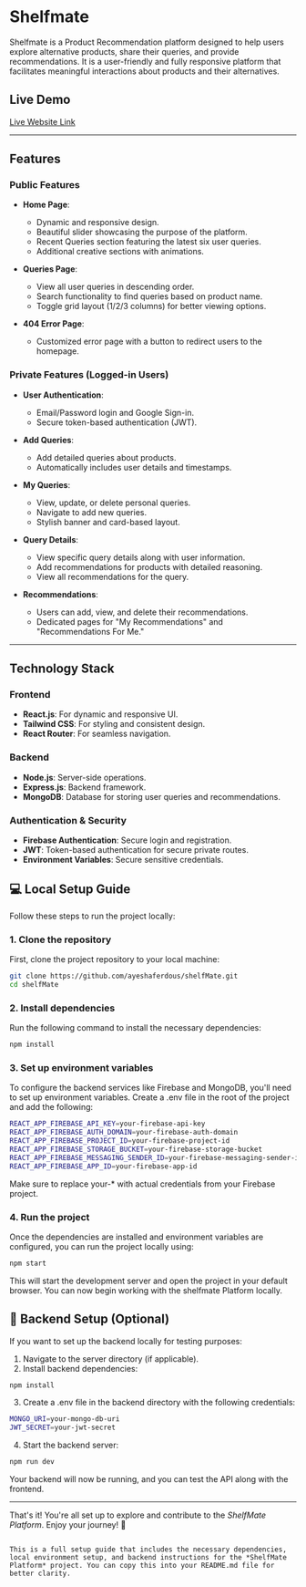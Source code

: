 # Shelfmate

Shelfmate is a Product Recommendation platform designed to help users explore alternative products, share their queries, and provide recommendations. It is a user-friendly and fully responsive platform that facilitates meaningful interactions about products and their alternatives.

## Live Demo
[Live Website Link](https://shelfmate-81012.web.app/)

---

## Features

### Public Features
- **Home Page**:  
  - Dynamic and responsive design.
  - Beautiful slider showcasing the purpose of the platform.
  - Recent Queries section featuring the latest six user queries.
  - Additional creative sections with animations.

- **Queries Page**:  
  - View all user queries in descending order.
  - Search functionality to find queries based on product name.
  - Toggle grid layout (1/2/3 columns) for better viewing options.

- **404 Error Page**:  
  - Customized error page with a button to redirect users to the homepage.

### Private Features (Logged-in Users)
- **User Authentication**:  
  - Email/Password login and Google Sign-in.
  - Secure token-based authentication (JWT).

- **Add Queries**:  
  - Add detailed queries about products.
  - Automatically includes user details and timestamps.

- **My Queries**:  
  - View, update, or delete personal queries.
  - Navigate to add new queries.
  - Stylish banner and card-based layout.

- **Query Details**:  
  - View specific query details along with user information.
  - Add recommendations for products with detailed reasoning.
  - View all recommendations for the query.

- **Recommendations**:  
  - Users can add, view, and delete their recommendations.
  - Dedicated pages for "My Recommendations" and "Recommendations For Me."

---

## Technology Stack

### Frontend
- **React.js**: For dynamic and responsive UI.
- **Tailwind CSS**: For styling and consistent design.
- **React Router**: For seamless navigation.

### Backend
- **Node.js**: Server-side operations.
- **Express.js**: Backend framework.
- **MongoDB**: Database for storing user queries and recommendations.

### Authentication & Security
- **Firebase Authentication**: Secure login and registration.
- **JWT**: Token-based authentication for secure private routes.
- **Environment Variables**: Secure sensitive credentials.


## 💻 Local Setup Guide

Follow these steps to run the project locally:

### 1. Clone the repository

First, clone the project repository to your local machine:

```bash
git clone https://github.com/ayeshaferdous/shelfMate.git
cd shelfMate
```

### 2. Install dependencies

Run the following command to install the necessary dependencies:

```bash
npm install
```

### 3. Set up environment variables

To configure the backend services like Firebase and MongoDB, you'll need to set up environment variables. Create a .env file in the root of the project and add the following:

```bash
REACT_APP_FIREBASE_API_KEY=your-firebase-api-key
REACT_APP_FIREBASE_AUTH_DOMAIN=your-firebase-auth-domain
REACT_APP_FIREBASE_PROJECT_ID=your-firebase-project-id
REACT_APP_FIREBASE_STORAGE_BUCKET=your-firebase-storage-bucket
REACT_APP_FIREBASE_MESSAGING_SENDER_ID=your-firebase-messaging-sender-id
REACT_APP_FIREBASE_APP_ID=your-firebase-app-id
```

Make sure to replace your-* with actual credentials from your Firebase project.

### 4. Run the project

Once the dependencies are installed and environment variables are configured, you can run the project locally using:

```bash
npm start
```

This will start the development server and open the project in your default browser. You can now begin working with the shelfmate Platform locally.

## 🔧 Backend Setup (Optional)

If you want to set up the backend locally for testing purposes:

1. Navigate to the server directory (if applicable).
2. Install backend dependencies:

```bash
npm install
```

3. Create a .env file in the backend directory with the following credentials:

```bash
MONGO_URI=your-mongo-db-uri
JWT_SECRET=your-jwt-secret
```

4. Start the backend server:

```bash
npm run dev
```

Your backend will now be running, and you can test the API along with the frontend.

---

That's it! You're all set up to explore and contribute to the *ShelfMate Platform*. Enjoy your journey! 🚀
```

This is a full setup guide that includes the necessary dependencies, local environment setup, and backend instructions for the *ShelfMate Platform* project. You can copy this into your README.md file for better clarity.
